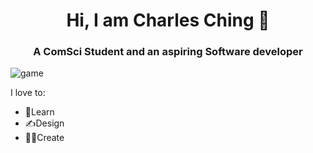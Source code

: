 <h1 align="center">Hi, I am Charles Ching 👋</h1>
<h3 align="center">A ComSci Student and an aspiring Software developer</h3>
<img align="center" src="https://gifer.com/embed/74xC" alt="game"> 
<p>I love to:</p>
<ul>
  <li>🧠Learn</li>
  <li>✍️Design</li>
  <li>👨‍💻Create</li>
</ul>

<!-- I'm Charles, a computer science student and a software developer. -->

<!--
**chaaals/chaaals** is a ✨ _special_ ✨ repository because its `README.md` (this file) appears on your GitHub profile.

Here are some ideas to get you started:

- 🔭 I’m currently working on ...
- 🌱 I’m currently learning ...
- 👯 I’m looking to collaborate on ...
- 🤔 I’m looking for help with ...
- 💬 Ask me about ...
- 📫 How to reach me: ...
- 😄 Pronouns: ...
- ⚡ Fun fact: ...
-->
